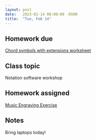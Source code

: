 ```yaml
---
layout: post
date:   2023-02-14 00:00:00 -0500
title:  "Tue, Feb 14"
---
```


## Homework due

[Chord symbols with extensions worksheet](https://viva.pressbooks.pub/openmusictheory/chapter/chord-symbols/#assignments)

## Class topic

Notation software workshop

## Homework assigned

[Music Engraving Exercise](https://gmuedu-my.sharepoint.com/:b:/g/personal/mlavengo_gmu_edu/ETaWywkMF9tOrGv_MXkEzOEB9r0dGKLG8LMnYXjBVca5rg?e=5ZDN4b)

## Notes

Bring laptops today!